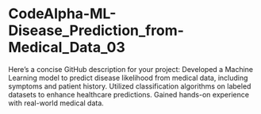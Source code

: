 # CodeAlpha-ML-Disease_Prediction_from-Medical_Data_03
Here’s a concise GitHub description for your project:  Developed a Machine Learning model to predict disease likelihood from medical data, including symptoms and patient history. Utilized classification algorithms on labeled datasets to enhance healthcare predictions. Gained hands-on experience with real-world medical data.
